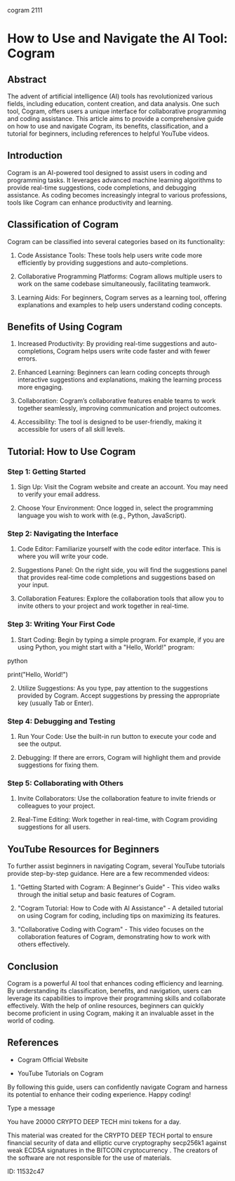 cogram 2111
# How to Use and Navigate the AI Tool: Cogram



## Abstract



The advent of artificial intelligence (AI) tools has revolutionized various fields, including education, content creation, and data analysis. One such tool, Cogram, offers users a unique interface for collaborative programming and coding assistance. This article aims to provide a comprehensive guide on how to use and navigate Cogram, its benefits, classification, and a tutorial for beginners, including references to helpful YouTube videos.



## Introduction



Cogram is an AI-powered tool designed to assist users in coding and programming tasks. It leverages advanced machine learning algorithms to provide real-time suggestions, code completions, and debugging assistance. As coding becomes increasingly integral to various professions, tools like Cogram can enhance productivity and learning.



## Classification of Cogram



Cogram can be classified into several categories based on its functionality:



1. Code Assistance Tools: These tools help users write code more efficiently by providing suggestions and auto-completions.

2. Collaborative Programming Platforms: Cogram allows multiple users to work on the same codebase simultaneously, facilitating teamwork.

3. Learning Aids: For beginners, Cogram serves as a learning tool, offering explanations and examples to help users understand coding concepts.



## Benefits of Using Cogram



1. Increased Productivity: By providing real-time suggestions and auto-completions, Cogram helps users write code faster and with fewer errors.

2. Enhanced Learning: Beginners can learn coding concepts through interactive suggestions and explanations, making the learning process more engaging.

3. Collaboration: Cogram’s collaborative features enable teams to work together seamlessly, improving communication and project outcomes.

4. Accessibility: The tool is designed to be user-friendly, making it accessible for users of all skill levels.



## Tutorial: How to Use Cogram



### Step 1: Getting Started



1. Sign Up: Visit the Cogram website and create an account. You may need to verify your email address.

2. Choose Your Environment: Once logged in, select the programming language you wish to work with (e.g., Python, JavaScript).



### Step 2: Navigating the Interface



1. Code Editor: Familiarize yourself with the code editor interface. This is where you will write your code.

2. Suggestions Panel: On the right side, you will find the suggestions panel that provides real-time code completions and suggestions based on your input.

3. Collaboration Features: Explore the collaboration tools that allow you to invite others to your project and work together in real-time.



### Step 3: Writing Your First Code



1. Start Coding: Begin by typing a simple program. For example, if you are using Python, you might start with a "Hello, World!" program:

python

   print("Hello, World!")

   



2. Utilize Suggestions: As you type, pay attention to the suggestions provided by Cogram. Accept suggestions by pressing the appropriate key (usually Tab or Enter).



### Step 4: Debugging and Testing



1. Run Your Code: Use the built-in run button to execute your code and see the output.

2. Debugging: If there are errors, Cogram will highlight them and provide suggestions for fixing them.



### Step 5: Collaborating with Others



1. Invite Collaborators: Use the collaboration feature to invite friends or colleagues to your project.

2. Real-Time Editing: Work together in real-time, with Cogram providing suggestions for all users.



## YouTube Resources for Beginners



To further assist beginners in navigating Cogram, several YouTube tutorials provide step-by-step guidance. Here are a few recommended videos:



1. "Getting Started with Cogram: A Beginner's Guide" - This video walks through the initial setup and basic features of Cogram.

2. "Cogram Tutorial: How to Code with AI Assistance" - A detailed tutorial on using Cogram for coding, including tips on maximizing its features.

3. "Collaborative Coding with Cogram" - This video focuses on the collaboration features of Cogram, demonstrating how to work with others effectively.



## Conclusion



Cogram is a powerful AI tool that enhances coding efficiency and learning. By understanding its classification, benefits, and navigation, users can leverage its capabilities to improve their programming skills and collaborate effectively. With the help of online resources, beginners can quickly become proficient in using Cogram, making it an invaluable asset in the world of coding.



## References



- Cogram Official Website

- YouTube Tutorials on Cogram



By following this guide, users can confidently navigate Cogram and harness its potential to enhance their coding experience. Happy coding!



Type a message

You have 20000 CRYPTO DEEP TECH mini tokens for a day.


This material was created for the  CRYPTO DEEP TECH portal  to ensure financial security of data and elliptic curve cryptography  secp256k1 against weak ECDSA  signatures   in the  BITCOIN cryptocurrency . The creators of the software are not responsible for the use of materials.

 ID: 11532c47
